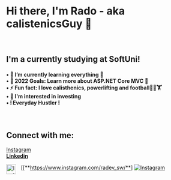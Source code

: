 <h1>Hi there, I'm Rado - aka calistenicsGuy 👋</h1> 

</br>

<h2>I'm a currently studying at SoftUni!</h2>
  <h4>• 🌱 I’m currently learning everything 🤣
  </br>• 🥅 2022 Goals: Learn more about ASP.NET Core MVC 🎯
  </br>• ⚡ Fun fact: I love calisthenics, powerlifting and football🤸‍♂️🏋‍
  </br>• 🔎 I'm interested in investing
  </br>• 🕯 Everyday Hustler 🕯</h4>
  
</br>
<h2>Connect with me:</h2>

[Instagram](https://www.instagram.com/radev_sw/) </br>
[**Linkedin**](https://www.linkedin.com/in/radoslav-radev-908a96235/)


[<img align="left" alt="Instagram" width="26px" src="https://upload.wikimedia.org/wikipedia/commons/thumb/a/a5/Instagram_icon.png/2048px-Instagram_icon.png" style="padding-right:10px;" />[**https://www.instagram.com/radev_sw/**]
[![Instagram](./img/globe-light.svg)](https://www.instagram.com/radev_sw/)
